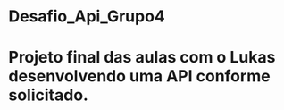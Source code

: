 # Desafio_Api_Grupo4
# Projeto final das aulas com o Lukas desenvolvendo uma API conforme solicitado.
